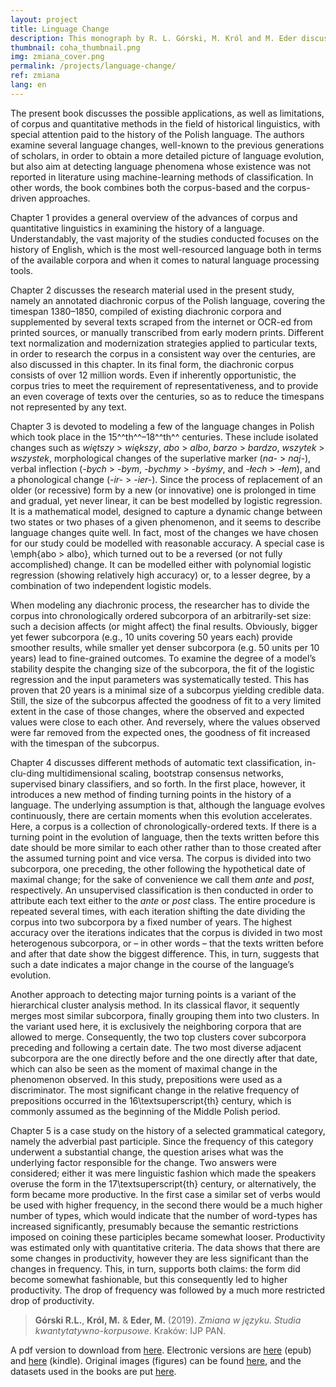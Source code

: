 ```yaml
---
layout: project
title: Linguage Change
description: This monograph by R. L. Górski, M. Król and M. Eder discusses applicability of quantitative methods in historical linguistics, with special attention paid to the analysis of language changes in Polish between the 15th and 19th centuries.
thumbnail: coha_thumbnail.png
img: zmiana_cover.png
permalink: /projects/language-change/
ref: zmiana
lang: en
---
```




The present book discusses the possible applications, as well as limitations, of corpus and quantitative methods in the field of historical linguistics, with special attention paid to the history of the Polish language. The authors examine several language changes, well-known to the previous generations of scholars, in order to obtain a more detailed picture of language evolution, but also aim at detecting language phenomena whose existence was not reported in literature using machine-learning methods of classification. In other words, the book combines both the corpus-based and the corpus-driven approaches.

Chapter 1 provides a general overview of the advances of corpus and quantitative linguistics in examining the history of a language. Understandably, the vast majority of the studies conducted focuses on the history of English, which is the most well-resourced language both in terms of the available corpora and when it comes to natural language processing tools.

Chapter 2 discusses the research material used in the present study, namely an annotated diachronic corpus of the Polish language, covering the timespan 1380–1850, compiled of existing diachronic corpora and supplemented by several texts scraped from the internet or OCR-ed from printed sources, or manually transcribed from early modern prints. Different text normalization and modernization strategies applied to particular texts, in order to research the corpus in a consistent way over the centuries, are also discussed in this chapter. In its final form, the diachronic corpus consists of over 12 million words. Even if inherently opportunistic, the corpus tries to meet the requirement of representativeness, and to provide an even coverage of texts over the centuries, so as to reduce the timespans not represented by any text.

Chapter 3 is devoted to modeling a few of the language changes in Polish which took place in the 15^^th^^–18^^th^^ centuries. These include isolated changes such as _więtszy_ > _większy_, _abo_ > _albo_, _barzo_ > _bardzo_, _wszytek_ > _wszystek_, morphological changes of the superlative marker (_na-_ > _naj-_), verbal inflection (_-bych_ > _-bym_, _-bychmy_ > _-byśmy_, and _-łech_ > _-łem_), and a phonological change (_-ir-_ > _-ier-_). Since the process of replacement of an older (or recessive) form by a new (or innovative) one is prolonged in time and gradual, yet never linear, it can be best modelled by logistic regression. It is a mathematical model, designed to capture a dynamic change between two states or two phases of a given phenomenon, and it seems to describe language changes quite well. In fact, most of the changes we have chosen for our study could be modelled with reasonable accuracy. A special case is \emph{abo > albo}, which turned out to be a reversed (or not fully accomplished) change. It can be modelled either with polynomial logistic regression (showing relatively high accuracy) or, to a lesser degree, by a combination of two independent logistic models. 

When modeling any diachronic process, the researcher has to divide the corpus into chronologically ordered subcorpora of an arbitrarily-set size: such a decision affects (or might affect) the final results. Obviously, bigger yet fewer subcorpora (e.g., 10 units covering 50 years each) provide smoother results, while smaller yet denser subcorpora (e.g. 50 units per 10 years) lead to fine-grained outcomes. To examine the degree of a model’s stability despite the changing size of the subcorpora, the fit of the logistic regression and the input parameters was systematically tested. This has proven that 20 years is a minimal size of a subcorpus yielding credible data. Still, the size of the subcorpus affected the goodness of fit to a very limited extent in the case of those changes, where the observed and expected values were close to each other. And reversely, where the values observed were far removed from the expected ones, the goodness of fit increased with the timespan of the subcorpus. 

Chapter 4 discusses different methods of automatic text classification, in\-clu\-ding multidimensional scaling, bootstrap consensus networks, supervised binary classifiers, and so forth. In the first place, however, it introduces a new method of finding turning points in the history of a language. The underlying assumption is that, although the language evolves continuously, there are certain moments when this evolution accelerates. Here, a corpus is a collection of chronologically-ordered texts. If there is a turning point in the evolution of language, then the texts written before this date should be more similar to each other rather than to those created after the assumed turning point and vice versa. The corpus is divided into two subcorpora, one preceding, the other following the hypothetical date of maximal change; for the sake of convenience we call them _ante_ and _post_, respectively. An unsupervised classification is then conducted in order to attribute each text either to the _ante_ or _post_ class. The entire procedure is repeated several times, with each iteration shifting the date dividing the corpus into two subcorpora by a fixed number of years. The highest accuracy over the iterations indicates that the corpus is divided in two most heterogenous subcorpora, or – in other words – that the texts written before and after that date show the biggest difference. This, in turn, suggests that such a date indicates a major change in the course of the language’s evolution. 

Another approach to detecting major turning points is a variant of the hierarchical cluster analysis method. In its classical flavor, it sequently merges most similar subcorpora, finally grouping them into two clusters. In the variant used here, it is exclusively the neighboring corpora that are allowed to merge. Consequently, the two top clusters cover subcorpora preceding and following a certain date. The two most diverse adjacent subcorpora are the one directly before and the one directly after that date, which can also be seen as the moment of maximal change in the phenomenon observed. In this study, prepositions were used as a discriminator. The most significant change in the relative frequency of prepositions occurred in the 16\textsuperscript{th} century, which is commonly assumed as the beginning of the Middle Polish period. 

Chapter 5 is a case study on the history of a selected grammatical category, namely the adverbial past participle. Since the frequency of this category underwent a substantial change, the question arises what was the underlying factor responsible for the change. Two answers were considered; either it was mere linguistic fashion which made the speakers overuse the form in the 17\textsuperscript{th} century, or alternatively, the form became more productive. In the first case a similar set of verbs would be used with higher frequency, in the second there would be a much higher number of types, which would indicate that the number of word-types has increased significantly, presumably because the semantic restrictions imposed on coining these participles became somewhat looser. Productivity was estimated only with quantitative criteria. The data shows that there are some changes in productivity, however they are less significant than the changes in frequency. This, in turn, supports both claims: the form did become somewhat fashionable, but this consequently led to higher productivity. The drop of frequency was followed by a much more restricted drop of productivity.




> **Górski R.L.**, **Król, M.** & **Eder, M.** (2019). _Zmiana w języku. Studia kwantytatywno-korpusowe_. Kraków: IJP PAN.

A pdf version to download from [here](https://github.com/computationalstylistics/diachronia/raw/master/Zmiana_w_jezyku_2019-10-15.pdf).
Electronic versions are [here](https://github.com/computationalstylistics/diachronia/raw/master/Zmiana_w_jezyku_2019-10-15.epub) (epub) and [here](https://github.com/computationalstylistics/diachronia/raw/master/Zmiana_w_jezyku_2019-10-15.mobi) (kindle). Original images (figures) can be found [here](https://github.com/computationalstylistics/diachronia/tree/master/ilustracje), and the datasets used in the books are put [here](https://github.com/computationalstylistics/diachronia/tree/master/dane).


